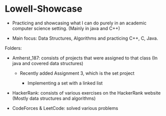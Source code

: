 # Lowell-Showcase

* Practicing and showcasing what I can do purely in an academic computer science setting. (Mainly in java and C++)

* Main focus: Data Structures, Algorithms and practicing C++, C, Java.

Folders: 

  - Amherst_187: consists of projects that were assigned to that class (In java and covered data structures)
  
    - Recently added Assignment 3, which is the set project
    
      - Implementing a set with a linked list
      
  
  - HackerRank: consists of various exercises on the HackerRank website (Mostly data structures and algorithms)
  
  - CodeForces & LeetCode: solved various problems 
